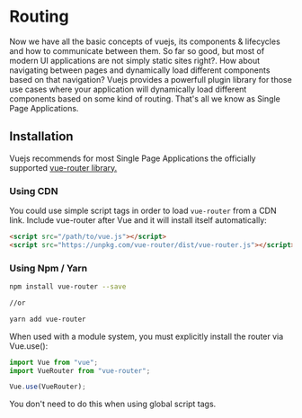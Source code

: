 # Routing

Now we have all the basic concepts of vuejs, its components & lifecycles and how to communicate between them. So far so good, but most of modern UI applications are not simply static sites right?. How about navigating between pages and dynamically load different components based on that navigation? Vuejs provides a powerfull plugin library for those use cases where your application will dynamically load different components based on some kind of routing. That's all we know as Single Page Applications.

## Installation

Vuejs recommends for most Single Page Applications the officially supported [vue-router library.](https://github.com/vuejs/vue-router)

### Using CDN

You could use simple script tags in order to load `vue-router` from a CDN link.
Include vue-router after Vue and it will install itself automatically:

```HTML
<script src="/path/to/vue.js"></script>
<script src="https://unpkg.com/vue-router/dist/vue-router.js"></script>
```

### Using Npm / Yarn

```sh
npm install vue-router --save

//or

yarn add vue-router
```

When used with a module system, you must explicitly install the router via Vue.use():

```javascript
import Vue from "vue";
import VueRouter from "vue-router";

Vue.use(VueRouter);
```

You don't need to do this when using global script tags.
